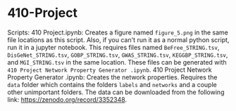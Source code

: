 # 410-Project

Scripts:
410 Project.ipynb:
  Creates a figure named `figure_5.png` in the same file locations as this script. Also, if you can't run it as a normal python script, run it in a jupyter notebook. This requires files named `BeFree_STRING.tsv`, `DisGeNet_STRING.tsv`, `GOBP_STRING.tsv`, `GWAS_STRING.tsv`, `KEGGBP_STRING.tsv`, and `MGI_STRING.tsv` in the same location. These files can be generated with `410 Project Network Property Generator .ipynb`.
410 Project Network Property Generator .ipynb:
  Creates the network properties. Requires the `data` folder which contains the folders `labels` and `networks` and a couple other unimportant folders. The data can be downloaded from the following link: https://zenodo.org/record/3352348.
